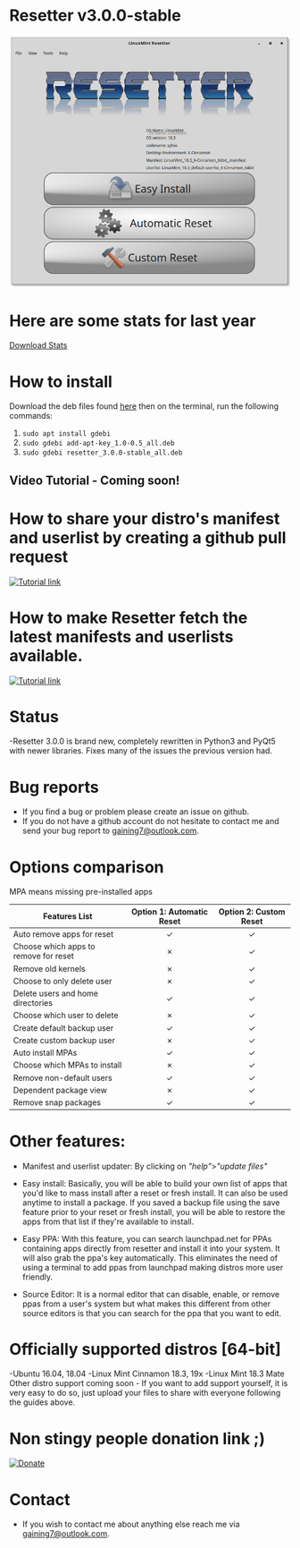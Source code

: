 # Resetter v3.0.0-stable
 <img src="https://github.com/gaining/Resetter/blob/master/Resetter/resetter-screenshot.png" alt="Resetter Screenshot">

<h1>Here are some stats for last year</h1>
<a href="http://www.somsubhra.com/github-release-stats/?username=gaining&repository=Resetter">Download Stats</a>


# How to install
Download the deb files found [here](https://github.com/gaining/Resetter/releases/latest) then on the terminal, run the following commands:

1. `sudo apt install gdebi`
2. `sudo gdebi add-apt-key_1.0-0.5_all.deb`
3. `sudo gdebi resetter_3.0.0-stable_all.deb`

<h2>Video Tutorial - Coming soon!</h2>

# How to share your distro's manifest and userlist by creating a github pull request

[![Tutorial link](http://img.youtube.com/vi/k0wsPzO355o/0.jpg)](http://www.youtube.com/watch?v=k0wsPzO355o "share")


# How to make Resetter fetch the latest manifests and userlists available.

[![Tutorial link](http://img.youtube.com/vi/k0wsPzO355o/0.jpg)](https://youtu.be/k0wsPzO355o?t=236 "update")


# Status

-Resetter 3.0.0 is brand new, completely rewritten in Python3 and PyQt5 with newer libraries. Fixes many of the issues the previous version had.

# Bug reports
- If you find a bug or problem please create an issue on github.
- If you do not have a github account do not hesitate to contact me and send your bug report to gaining7@outlook.com.

# Options comparison

MPA means missing pre-installed apps

<center>

| Features List                          | Option 1: Automatic Reset | Option 2: Custom Reset |
|----------------------------------------|:-------------------------:|:----------------------:|
| Auto remove apps for reset             |             ✓             |            ✓           |
| Choose which apps to remove for reset  |             ✗             |            ✓           |
| Remove old kernels                     |             ✗             |            ✓           |
| Choose to only delete user             |             ✗             |            ✓           |
| Delete users and home directories      |             ✓             |            ✓           |
| Choose which user to delete            |             ✗             |            ✓           |
| Create default backup user             |             ✓             |            ✓           |
| Create custom backup user              |             ✗             |            ✓           |
| Auto install MPAs                      |             ✓             |            ✓           |
| Choose which MPAs to install           |             ✗             |            ✓           |
| Remove non-default users               |             ✓             |            ✓           |
| Dependent package view                 |             ✗             |            ✓           |
| Remove snap packages                   |             ✓             |            ✓           |

</center>

# Other features:
- Manifest and userlist updater: By clicking on *"help"*>*"update files"*
- Easy install: Basically, you will be able to build your own list of apps that you'd like to mass install after a reset or fresh install. It can also be used anytime to install a package. If you saved a backup file using the save feature prior to your reset or fresh install, you will be able to restore the apps from that list if they're available to install.

- Easy PPA: With this feature, you can search launchpad.net for PPAs containing apps directly from resetter and install it into your system. It will also grab the ppa's key automatically. This eliminates the need of using a terminal to add ppas from launchpad making distros more user friendly.

- Source Editor: It is a normal editor that can disable, enable, or remove ppas from a user's system but what makes this different from other source editors is that you can search for the ppa that you want to edit.

# Officially supported distros [64-bit]

-Ubuntu 16.04, 18.04
-Linux Mint Cinnamon 18.3, 19x
-Linux Mint 18.3 Mate
Other distro support coming soon - If you want to add support yourself, it is very easy to do so, just upload your files to share with everyone following the guides above.



# Non stingy people donation link ;)

[![Donate](https://www.paypalobjects.com/en_US/i/btn/btn_donateCC_LG.gif)](https://www.paypal.com/cgi-bin/webscr?cmd=_s-xclick&hosted_button_id=8FET8RGU2ZKQ8)

# Contact
- If you wish to contact me about anything else reach me via gaining7@outlook.com.
